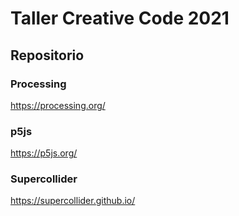 # Taller Creative Code 2021

## Repositorio

### Processing

https://processing.org/

### p5js

https://p5js.org/

### Supercollider

https://supercollider.github.io/


